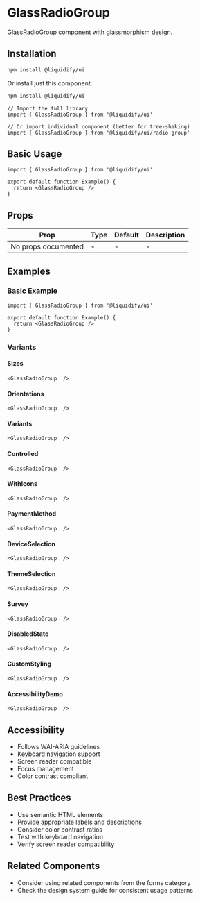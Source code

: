 # GlassRadioGroup

GlassRadioGroup component with glassmorphism design.

## Installation

```bash
npm install @liquidify/ui
```

Or install just this component:

```bash
npm install @liquidify/ui
```

```tsx
// Import the full library
import { GlassRadioGroup } from '@liquidify/ui'

// Or import individual component (better for tree-shaking)
import { GlassRadioGroup } from '@liquidify/ui/radio-group'
```

## Basic Usage

```tsx
import { GlassRadioGroup } from '@liquidify/ui'

export default function Example() {
  return <GlassRadioGroup />
}
```

## Props

| Prop | Type | Default | Description |
|------|------|---------|-------------|
| No props documented | - | - | - |

## Examples

### Basic Example

```tsx
import { GlassRadioGroup } from '@liquidify/ui'

export default function Example() {
  return <GlassRadioGroup />
}
```

### Variants

#### Sizes

```tsx
<GlassRadioGroup  />
```

#### Orientations

```tsx
<GlassRadioGroup  />
```

#### Variants

```tsx
<GlassRadioGroup  />
```

#### Controlled

```tsx
<GlassRadioGroup  />
```

#### WithIcons

```tsx
<GlassRadioGroup  />
```

#### PaymentMethod

```tsx
<GlassRadioGroup  />
```

#### DeviceSelection

```tsx
<GlassRadioGroup  />
```

#### ThemeSelection

```tsx
<GlassRadioGroup  />
```

#### Survey

```tsx
<GlassRadioGroup  />
```

#### DisabledState

```tsx
<GlassRadioGroup  />
```

#### CustomStyling

```tsx
<GlassRadioGroup  />
```

#### AccessibilityDemo

```tsx
<GlassRadioGroup  />
```



## Accessibility

- Follows WAI-ARIA guidelines
- Keyboard navigation support
- Screen reader compatible
- Focus management
- Color contrast compliant

## Best Practices

- Use semantic HTML elements
- Provide appropriate labels and descriptions
- Consider color contrast ratios
- Test with keyboard navigation
- Verify screen reader compatibility

## Related Components

- Consider using related components from the forms category
- Check the design system guide for consistent usage patterns
